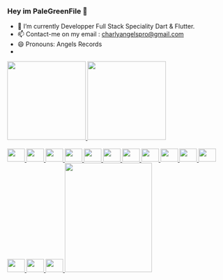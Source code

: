 ### Hey im PaleGreenFile 👋


- 🔭 I’m currently Developper Full Stack Speciality Dart & Flutter.
- 📫 Contact-me on my email : charlyangelspro@gmail.com
- 😄 Pronouns: Angels Records
- 
<div>
  <a href="https://github.com/PaleGreenFILE">
    <img height="180em" src="https://github-readme-stats.vercel.app/api?username=PaleGreenFILE&show_icons=true&theme=dracula&include_all_commits=true&count_private=true"/>
    <img height="180em" src="https://github-readme-stats.vercel.app/api/top-langs/?username=PaleGreenFILE&layout=compact&langs_count=16&theme=dracula"/>
</div>

<div style="display: inline_block"><br>
    <img align"center"  height="30" width="40" src="https://cdn.jsdelivr.net/gh/devicons/devicon/icons/javascript/javascript-original.svg"/>
    <img align"center"  height="30" width="40" src="https://cdn.jsdelivr.net/gh/devicons/devicon/icons/react/react-original.svg"/>
    <img align"center"  height="30" width="40" src="https://cdn.jsdelivr.net/gh/devicons/devicon/icons/nodejs/nodejs-original.svg">
    <img align"center"  height="30" width="40" src="https://cdn.jsdelivr.net/gh/devicons/devicon/icons/html5/html5-original.svg">
    <img align"center"  height="30" width="40" src="https://cdn.jsdelivr.net/gh/devicons/devicon/icons/css3/css3-original.svg">
    <img align"center"  height="30" width="40" src="https://cdn.jsdelivr.net/gh/devicons/devicon/icons/python/python-original.svg">
    <img align"center"  height="30" width="40" src="https://cdn.jsdelivr.net/gh/devicons/devicon/icons/csharp/csharp-original.svg">
    <img align"center"  height="30" width="40" src="https://cdn.jsdelivr.net/gh/devicons/devicon/icons/dart/dart-original.svg">
    <img align"center"  height="30" width="40" src="https://cdn.jsdelivr.net/gh/devicons/devicon/icons/flutter/flutter-original.svg">
    <img align"center"  height="30" width="40" src="https://cdn.jsdelivr.net/gh/devicons/devicon/icons/android/android-original-wordmark.svg">
    <img align"center"  height="30" width="40" src="https://cdn.jsdelivr.net/gh/devicons/devicon/icons/wordpress/wordpress-original.svg">
    <img align"center"  height="30" width="40" src="https://cdn.jsdelivr.net/gh/devicons/devicon/icons/vscode/vscode-original.svg">
    <img align"center"  height="30" width="40" src="https://cdn.jsdelivr.net/gh/devicons/devicon/icons/php/php-original.svg">
    <img align"center"  height="30" width="40" src="https://cdn.jsdelivr.net/gh/devicons/devicon/icons/firebase/firebase-plain-wordmark.svg">
    <img align"right" height="250" width="200" src="https://cdn.discordapp.com/attachments/482828551570325506/904602865983709214/download20211101062757.png">
   
</div>
  
  ##
  
  <div>
    </div>
    
    



